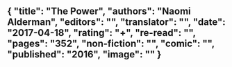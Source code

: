 {
 "title": "The Power",
 "authors": "Naomi Alderman",
 "editors": "",
 "translator": "",
 "date": "2017-04-18",
 "rating": "+",
 "re-read": "",
 "pages": "352",
 "non-fiction": "",
 "comic": "",
 "published": "2016",
 "image": ""
}
---

